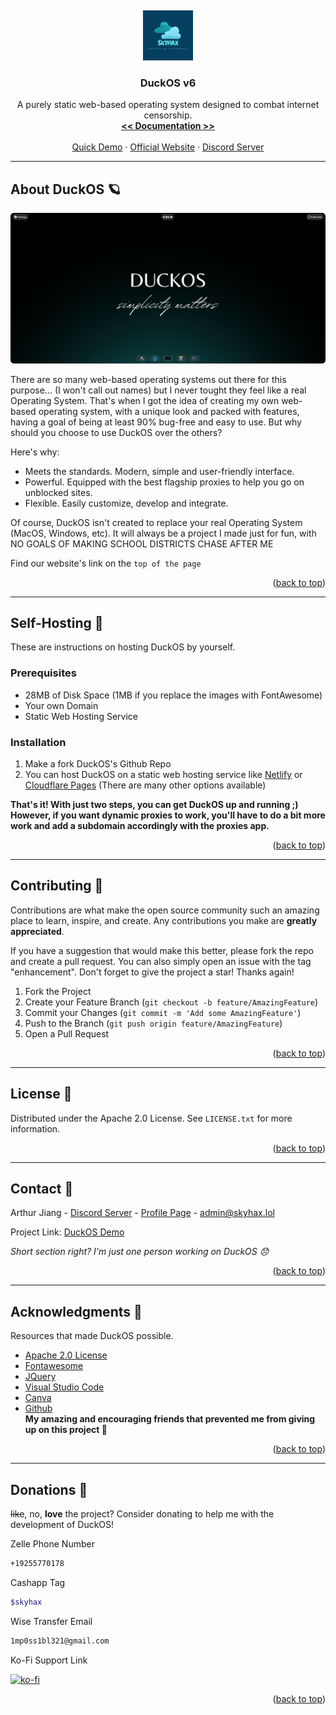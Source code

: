 
<a name="readme-top"></a>
<br />
<div align="center">
  <a href="https://github.com/othneildrew/Best-README-Template">
    <img src="media/logo.gif" alt="Logo" width="80" height="80">
  </a>

  <h3 align="center">DuckOS v6</h3>

  <p align="center">
    A purely static web-based operating system designed to combat internet censorship.
    <br />
    <a href="https://github.com/GikitSRC/DuckOS/wiki"><strong><< Documentation >></strong></a>
    <br />
    <br />
    <a href="https://skyhax.xyz/directories/duckos.html">Quick Demo</a>
    ·
    <a href="https://skyhax.xyz">Official Website</a>
    ·
    <a href="https://discord.gg/MxRvwQjrAa">Discord Server</a>
  </p>
</div>

---

<!-- ABOUT THE PROJECT -->
## About DuckOS 🪐

![Screenshot of DuckOS](media/showcase.png)

There are so many web-based operating systems out there for this purpose... (I won't call out names) but I never tought they feel like a real Operating System. That's when I got the idea of creating my own web-based operating system, with a unique look and packed with features, having a goal of being at least 90% bug-free and easy to use. But why should you choose to use DuckOS over the others?

Here's why:
* Meets the standards. Modern, simple and user-friendly interface.
* Powerful. Equipped with the best flagship proxies to help you go on unblocked sites.
* Flexible. Easily customize, develop and integrate.

Of course, DuckOS isn't created to replace your real Operating System (MacOS, Windows, etc). It will always be a project I made just for fun, with NO GOALS OF MAKING SCHOOL DISTRICTS CHASE AFTER ME

Find our website's link on the `top of the page`

<p align="right">(<a href="#readme-top">back to top</a>)</p>

---

<!-- GETTING STARTED -->
## Self-Hosting 💾
These are instructions on hosting DuckOS by yourself.

### Prerequisites

* 28MB of Disk Space (1MB if you replace the images with FontAwesome)
* Your own Domain
* Static Web Hosting Service

### Installation


1. Make a fork DuckOS's Github Repo
2. You can host DuckOS on a static web hosting service like [Netlify](https://www.netlify.com/) or [Cloudflare Pages](https://pages.cloudflare.com/) (There are many other options available) <br>

**That's it! With just two steps, you can get DuckOS up and running ;) However, if you want dynamic proxies to work, you'll have to do a bit more work and add a subdomain accordingly with the proxies app.**


<p align="right">(<a href="#readme-top">back to top</a>)</p>


---

<!-- CONTRIBUTING -->
## Contributing 🦮

Contributions are what make the open source community such an amazing place to learn, inspire, and create. Any contributions you make are **greatly appreciated**.

If you have a suggestion that would make this better, please fork the repo and create a pull request. You can also simply open an issue with the tag "enhancement".
Don't forget to give the project a star! Thanks again!

1. Fork the Project
2. Create your Feature Branch (`git checkout -b feature/AmazingFeature`)
3. Commit your Changes (`git commit -m 'Add some AmazingFeature'`)
4. Push to the Branch (`git push origin feature/AmazingFeature`)
5. Open a Pull Request

<p align="right">(<a href="#readme-top">back to top</a>)</p>

---

<!-- LICENSE -->
## License 📝

Distributed under the Apache 2.0 License. See `LICENSE.txt` for more information.

<p align="right">(<a href="#readme-top">back to top</a>)</p>

---

<!-- CONTACT -->
## Contact 📱

Arthur Jiang - [Discord Server](https://discord.gg/MxRvwQjrAa) - [Profile Page](https:/arthur-can.design/) - admin@skyhax.lol

Project Link: [DuckOS Demo](https://skyhax.xyz/directories/duckos)

_Short section right? I'm just one person working on DuckOS 😞_

<p align="right">(<a href="#readme-top">back to top</a>)</p>

---

<!-- ACKNOWLEDGMENTS -->
## Acknowledgments 🤭

Resources that made DuckOS possible.

* [Apache 2.0 License](license.txt)
* [Fontawesome](https://fontawesome.com/)
* [JQuery](https://jquery.com/)
* [Visual Studio Code](https://code.visualstudio.com/)
* [Canva](https://www.canva.com/)
* [Github](https://github.com)
  <br>
**My amazing and encouraging friends that prevented me from giving up on this project 💖**

<p align="right">(<a href="#readme-top">back to top</a>)</p>

---

<!-- DONATIONS -->
## Donations 💸

~~like~~, no, **love** the project? Consider donating to help me with the development of DuckOS!

Zelle Phone Number
```bash
+19255770178
```

Cashapp Tag
```bash
$skyhax
```

Wise Transfer Email
```bash
1mp0ss1bl321@gmail.com
```

Ko-Fi Support Link

[![ko-fi](https://ko-fi.com/img/githubbutton_sm.svg)](https://ko-fi.com/X8X5JDVA1)



<p align="right">(<a href="#readme-top">back to top</a>)</p>



